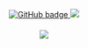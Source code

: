 <p align="center">
  <a href="https://github.com/imran-parray?tab=followers">
    <img src="https://img.shields.io/github/followers/imran-parray?label=Followers&logo=GitHub&style=for-the-badge" alt="GitHub badge" />
  </a>
  <a href="http://twitter.com/imranparray101">
    <img src="https://img.shields.io/twitter/follow/imranparray101?label=Twitter&logo=twitter&style=for-the-badge" />
  </a>
</p>
<h4 align="center"><img src="https://github-readme-stats.vercel.app/api?username=imran-parray&show_icons=true&theme=tokyonight" /></h4>
